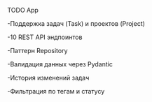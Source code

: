 TODO App

-Поддержка задач (Task) и проектов (Project)

-10 REST API эндпоинтов

-Паттерн Repository

-Валидация данных через Pydantic

-История изменений задач

-Фильтрация по тегам и статусу


